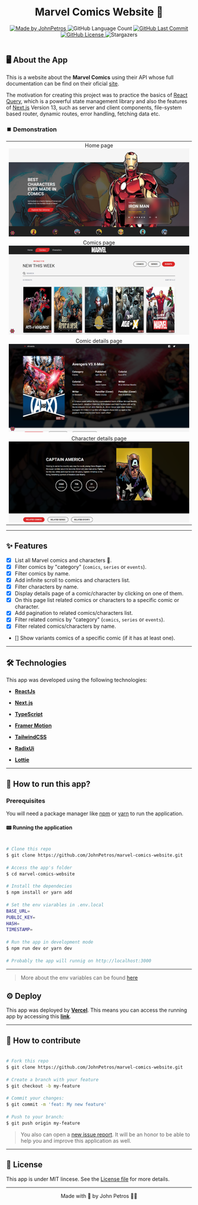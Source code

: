<h1 align="center">
    Marvel Comics Website 🦸
</h1>

<div align="center">
   <a href="https://github.com/JohnPetros">
      <img alt="Made by JohnPetros" src="https://img.shields.io/badge/made%20by-JohnPetros-blueviolet">
   </a>
   <img alt="GitHub Language Count" src="https://img.shields.io/github/languages/count/JohnPetros/marvel-comics-website">
   <a href="https://github.com/JohnPetros/marvel-comics-website/commits/main">
      <img alt="GitHub Last Commit" src="https://img.shields.io/github/last-commit/JohnPetros/marvel-comics-website">
   </a>
  </a>
   </a>
   <a href="https://github.com/JohnPetros/marvel-comics-website/blob/main/LICENSE.md">
      <img alt="GitHub License" src="https://img.shields.io/github/license/JohnPetros/marvel-comics-website">
   </a>
    <img alt="Stargazers" src="https://img.shields.io/github/stars/JohnPetros/marvel-comics-website?style=social">
</div>
<br>

## 🖥️ About the App

This is a website about the **Marvel Comics** using their API whose full documentation can be find on their oficial [site](https://developer.marvel.com/).

The motivation for creating this project was to practice the basics of [React Query](https://tanstack.com/query/v3/), which is a powerful state management library and also the features of [Next.js](https://nextjs.org/) Version 13, such as server and client components, file-system based router, dynamic routes, error handling, fetching data etc.

### ⏹️ Demonstration

<table align="center">
  <tr>
    <td align="center" width="700">
    <span>Home page <br/></span>
    <img alt="Home page" src=".github/home.png" />
    </td>
  </tr>
  <tr>
    <td align="center" width="700">
      <span>Comics page <br/></span>
        <img alt="Comics page" src=".github/comics.png" />
    </td>
  </tr>
  <tr>
    <td align="center" width="700">
      <span>Comic details page<br/></span>
      <img alt="Tela de configuração de baralho" src=".github/comic-details.png" />
    </td>
  </tr>
  <tr>
    <td align="center" width="700">
      <span>Character details page<br/></span>
      <img alt="Comic details page" src=".github/character-details.png" />
    </td>
  </tr>
</table>

---

## ✨ Features

- [x] List all Marvel comics and characters 👊.
- [x] Filter comics by "category" (`comics`, `series` or `events`).
- [x] Filter comics by name.
- [x] Add infinite scroll to comics and characters list.
- [x] Filter characters by name.
- [x] Display details page of a comic/character by clicking on one of them.
- [x] On this page list related comics or characters to a specific comic or character.
- [x] Add pagination to related comics/characters list.
- [x] Filter related comics by "category" (`comics`, `series` or `events`).
- [x] Filter related comics/characters by name.
- [] Show variants comics of a specific comic (if it has at least one).

---

## 🛠️ Technologies

This app was developed using the following technologies:

- **[ReactJs](https://react.dev/)**

- **[Next.js](https://nextjs.org/)**

- **[TypeScript](https://www.typescriptlang.org/)**

- **[Framer Motion](https://www.framer.com/motion/)**

- **[TailwindCSS](https://tailwindcss.com/)**

- **[RadixUi](https://www.radix-ui.com/)**

- **[Lottie](https://lottiefiles.com/)**

---

## 🚀 How to run this app?

### Prerequisites

You will need a package manager like [npm](https://www.npmjs.com/) or [yarn](https://yarnpkg.com/) to run the application.

#### 📟 Running the application

```bash

# Clone this repo
$ git clone https://github.com/JohnPetros/marvel-comics-website.git

# Access the app's folder
$ cd marvel-comics-website

# Install the dependecies
$ npm install or yarn add

# Set the env viarables in .env.local
BASE_URL=
PUBLIC_KEY=
HASH=
TIMESTAMP=

# Run the app in development mode
$ npm run dev or yarn dev

# Probably the app will runnig on http://localhost:3000

```

---

> More about the env variables can be found [here](https://developer.marvel.com/documentation/authorization)

## ⚙️ Deploy

This app was deployed by **[Vercel](https://vercel.com/home)**. This means you can access the running app by accessing this **[link](https://marvel-comics-website-pearl.vercel.app/)**.

---

## 💪 How to contribute

```bash

# Fork this repo
$ git clone https://github.com/JohnPetros/marvel-comics-website.git

# Create a branch with your feature
$ git checkout -b my-feature

# Commit your changes:
$ git commit -m 'feat: My new feature'

# Push to your branch:
$ git push origin my-feature

```

> You also can open a [new issue report](https://github.com/JohnPetros/marvel-comics-website/issues). It will be an honor to be able to help you and improve this application as well.

---

## 📝 License

This app is under MIT lincese. See the [License file](LICENSE) for more details.

---

<p align="center">
   Made with 💜 by John Petros 👋🏻
</p>
